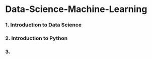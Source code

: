 # Data-Science-Machine-Learning
### 1. Introduction to Data Science
### 2. Introduction to Python
### 3. 
